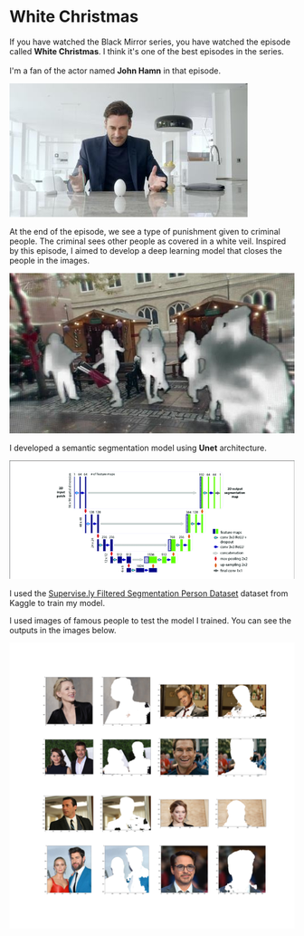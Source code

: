 # White Christmas


If you have watched the Black Mirror series, you have watched the episode called **White Christmas**. I think it's one of the best episodes in the series. <br/><br/>
I'm a fan of the actor named **John Hamn** in that episode.

![JohnHamn](https://github.com/hcayirli97/White_Christmas/blob/main/images/John_Hamn.jpg)<br/>


At the end of the episode, we see a type of punishment given to criminal people. The criminal sees other people as covered in a white veil. Inspired by this episode, I aimed to develop a deep learning model that closes the people in the images. <br/>

![blocked](https://github.com/hcayirli97/White_Christmas/blob/main/images/Blocked_people.jpg)

I developed a semantic segmentation model using **Unet** architecture.

![Unet](https://github.com/hcayirli97/White_Christmas/blob/main/images/Unet.png)<br/>


I used the [Supervise.ly Filtered Segmentation Person Dataset](https://www.kaggle.com/datasets/tapakah68/supervisely-filtered-segmentation-person-dataset) dataset from Kaggle to train my model.
<br/>

I used images of famous people to test the model I trained. You can see the outputs in the images below.

![out](https://github.com/hcayirli97/White_Christmas/blob/main/images/out.png)

